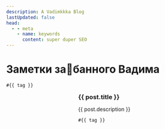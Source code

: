```yaml
---
description: A Vadimkkka Blog
lastUpdated: false
head:
  - - meta
    - name: keywords
      content: super duper SEO
---
```


# Заметки за🫠банного Вадима

<script setup>
import { ref, computed } from 'vue'
import { withBase } from 'vitepress'
import { data } from '../../.vitepress/posts.data.ts'

const tags = new Set(data.flatMap(post => post.tags))
const selected = ref(new Set())

function onClick(tag) {
  if (selected.value.has(tag)) selected.value.delete(tag)
  else selected.value.add(tag)
}

const filteredPosts = computed(() => {
  if (selected.value.size === 0) return data
  return data.filter(post => post.tags.some(x => selected.value.has(x)))
})
</script>

<p>
  <code
    v-for="tag in tags"
    :key="tag"
    :class="{ selected: selected.has(tag) }"
    @click="onClick(tag)"
  >#{{ tag }}</code>
</p>

<ul>
  <li v-for="(post, i) in filteredPosts" :key="i">
    <img v-if="post.preview" :src="post.preview" />
    <div>
      <h3><a :href="withBase(post.url)">{{ post.title }}</a></h3>
      <p>{{ post.description }}</p>
      <code v-for="tag in post.tags">#{{ tag }}</code>
    </div>
  </li>
</ul>

<style scoped>
li {
  list-style: decimal;
}
li h3 {
  margin: unset;
}
code {
  cursor: pointer;
  user-select: none;
  margin-right: 16px;
}
.selected {
  border: 1px solid var(--vp-code-color);
}

@media (min-width: 600px)  {
  li {
    display: grid;
    grid-template-columns: 30% 1fr;
    gap: 24px;
  }
}

@media (max-width: 600px) {
  li img {
    display: none;
  }
}
</style>
